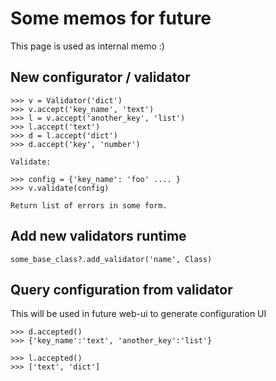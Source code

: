 # Some memos for future
This page is used as internal memo :)

## New configurator / validator
```
>>> v = Validator('dict')
>>> v.accept('key_name', 'text') 
>>> l = v.accept('another_key', 'list')
>>> l.accept('text')
>>> d = l.accept('dict')
>>> d.accept('key', 'number')

Validate:

>>> config = {'key_name': 'foo' .... }
>>> v.validate(config)

Return list of errors in some form.

```

## Add new validators runtime
```
some_base_class?.add_validator('name', Class)
```

## Query configuration from validator
This will be used in future web-ui to generate configuration UI
 
```
>>> d.accepted()
>>> {'key_name':'text', 'another_key':'list'}

>>> l.accepted()
>>> ['text', 'dict']
```